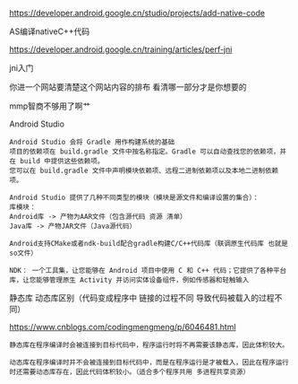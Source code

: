 https://developer.android.google.cn/studio/projects/add-native-code

AS编译nativeC++代码

https://developer.android.google.cn/training/articles/perf-jni

jni入门

你进一个网站要清楚这个网站内容的排布 看清哪一部分才是你想要的

mmp智商不够用了啊艹



Android Studio

```
Android Studio 会将 Gradle 用作构建系统的基础
项目的依赖项在 build.gradle 文件中按名称指定。Gradle 可以自动查找您的依赖项，并在 build 中提供这些依赖项。
您可以在 build.gradle 文件中声明模块依赖项、远程二进制依赖项以及本地二进制依赖项。

Android Studio 提供了几种不同类型的模块（模块是源文件和编译设置的集合）：
库模块：
Android库 -> 产物为AAR文件（包含源代码 资源 清单）
Java库 -> 产物JAR文件（Java源代码）

Android支持CMake或者ndk-build配合gradle构建C/C++代码库（联调原生代码库 也就是so文件）

NDK： 一个工具集，让您能够在 Android 项目中使用 C 和 C++ 代码；它提供了各种平台库，让您能够管理原生 Activity 并访问实体设备组件，例如传感器和轻触输入
```



静态库 动态库区别（代码变成程序中  链接的过程不同 导致代码被载入的过程不同）

https://www.cnblogs.com/codingmengmeng/p/6046481.html

```
静态库在程序编译时会被连接到目标代码中，程序运行时将不再需要该静态库，因此体积较大。

动态库在程序编译时并不会被连接到目标代码中，而是在程序运行是才被载入，因此在程序运行时还需要动态库存在，因此代码体积较小。（适合多个程序共用 多进程共享资源）
```

